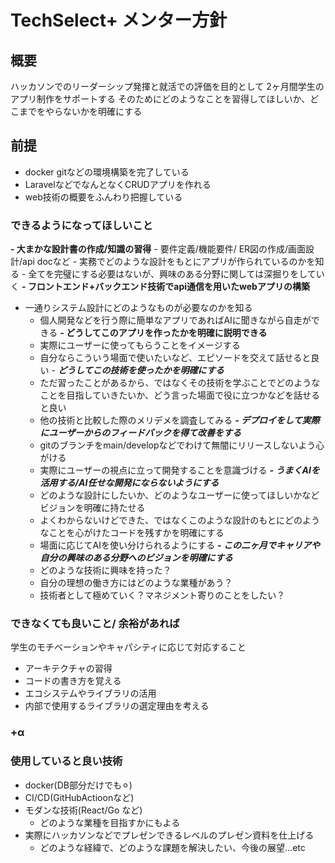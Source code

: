 # TechSelect+ メンター方針

## 概要

ハッカソンでのリーダーシップ発揮と就活での評価を目的として
2ヶ月間学生のアプリ制作をサポートする
そのためにどのようなことを習得してほしいか、どこまでをやらないかを明確にする

## 前提
- docker gitなどの環境構築を完了している
- LaravelなどでなんとなくCRUDアプリを作れる
- web技術の概要をふんわり把握している
### できるようになってほしいこと
**- 大まかな設計書の作成/知識の習得**
	- 要件定義/機能要件/ ER図の作成/画面設計/api docなど
	- 実務でどのような設計をもとにアプリが作られているのかを知る
	- 全てを完璧にする必要はないが、興味のある分野に関しては深掘りをしていく
**- フロントエンド+バックエンド技術でapi通信を用いたwebアプリの構築**
- 一通りシステム設計にどのようなものが必要なのかを知る
	- 個人開発などを行う際に簡単なアプリであればAIに聞きながら自走ができる
**- どうしてこのアプリを作ったかを明確に説明できる**
	- 実際にユーザーに使ってもらうことをイメージする
	- 自分ならこういう場面で使いたいなど、エピソードを交えて話せると良い
*- **どうしてこの技術を使ったかを明確にする***
	- ただ習ったことがあるから、ではなくその技術を学ぶことでどのようなことを目指していきたいか、どう言った場面で役に立つかなどを話せると良い
	- 他の技術と比較した際のメリデメを調査してみる
***- デプロイをして実際にユーザーからのフィードバックを得て改善をする***
	- gitのブランチをmain/developなどでわけて無闇にリリースしないよう心がける
	- 実際にユーザーの視点に立って開発することを意識づける
***- うまくAIを活用する/AI任せな開発にならないようにする***
	- どのような設計にしたいか、どのようなユーザーに使ってほしいかなどビジョンを明確に持たせる
	- よくわからないけどできた、ではなくこのような設計のもとにどのようなことを心がけたコードを残すかを明確にする
	- 場面に応じてAIを使い分けられるようにする
***- この二ヶ月でキャリアや自分の興味のある分野へのビジョンを明確にする***
	- どのような技術に興味を持った？
	- 自分の理想の働き方にはどのような業種があう？
	- 技術者として極めていく？マネジメント寄りのことをしたい？

### できなくても良いこと/ 余裕があれば
学生のモチベーションやキャパシティに応じて対応すること
- アーキテクチャの習得
- コードの書き方を覚える
- エコシステムやライブラリの活用
- 内部で使用するライブラリの選定理由を考える


### +α
 ### 使用していると良い技術
- docker(DB部分だけでも⚪︎)
- CI/CD(GitHubActioonなど)
- モダンな技術(React/Go など)
	- どのような業種を目指すかにもよる
- 実際にハッカソンなどでプレゼンできるレベルのプレゼン資料を仕上げる
	- どのような経緯で、どのような課題を解決したい、今後の展望...etc
